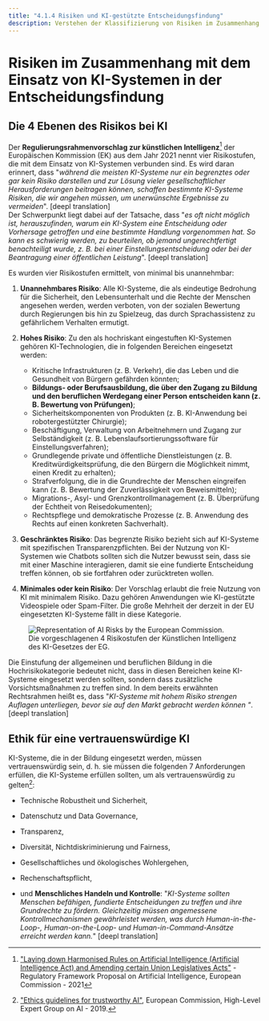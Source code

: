 ```yaml
---
title: "4.1.4 Risiken und KI-gestützte Entscheidungsfindung"
description: Verstehen der Klassifizierung von Risiken im Zusammenhang mit dem Einsatz von KI-Systemen bei der Entscheidungsfindung
---
```

# Risiken im Zusammenhang mit dem Einsatz von KI-Systemen in der Entscheidungsfindung

## Die 4 Ebenen des Risikos bei KI

Der **Regulierungsrahmenvorschlag zur künstlichen Intelligenz**[^1] der Europäischen Kommission (EK) aus dem Jahr 2021 nennt vier Risikostufen, die mit dem Einsatz von KI-Systemen verbunden sind. Es wird daran erinnert, dass "*während die meisten KI-Systeme nur ein begrenztes oder gar kein Risiko darstellen und zur Lösung vieler gesellschaftlicher Herausforderungen beitragen können, schaffen bestimmte KI-Systeme Risiken, die wir angehen müssen, um unerwünschte Ergebnisse zu vermeiden*". [deepl translation]  
Der Schwerpunkt liegt dabei auf der Tatsache, dass "*es oft nicht möglich ist, herauszufinden, warum ein KI-System eine Entscheidung oder Vorhersage getroffen und eine bestimmte Handlung vorgenommen hat. So kann es schwierig werden, zu beurteilen, ob jemand ungerechtfertigt benachteiligt wurde, z. B. bei einer Einstellungsentscheidung oder bei der Beantragung einer öffentlichen Leistung*". [deepl translation]

Es wurden vier Risikostufen ermittelt, von minimal bis unannehmbar:  

1. **Unannehmbares Risiko**: Alle KI-Systeme, die als eindeutige Bedrohung für die Sicherheit, den Lebensunterhalt und die Rechte der Menschen angesehen werden, werden verboten, von der sozialen Bewertung durch Regierungen bis hin zu Spielzeug, das durch Sprachassistenz zu gefährlichem Verhalten ermutigt.  

2. **Hohes Risiko**: Zu den als hochriskant eingestuften KI-Systemen gehören KI-Technologien, die in folgenden Bereichen eingesetzt werden:
    - Kritische Infrastrukturen (z. B. Verkehr), die das Leben und die Gesundheit von Bürgern gefährden könnten;  
    - **Bildungs- oder Berufsausbildung, die über den Zugang zu Bildung und den beruflichen Werdegang einer Person entscheiden kann (z. B. Bewertung von Prüfungen)**;  
    - Sicherheitskomponenten von Produkten (z. B. KI-Anwendung bei robotergestützter Chirurgie);  
    - Beschäftigung, Verwaltung von Arbeitnehmern und Zugang zur Selbständigkeit (z. B. Lebenslaufsortierungssoftware für Einstellungsverfahren);  
    - Grundlegende private und öffentliche Dienstleistungen (z. B. Kreditwürdigkeitsprüfung, die den Bürgern die Möglichkeit nimmt, einen Kredit zu erhalten);  
    - Strafverfolgung, die in die Grundrechte der Menschen eingreifen kann (z. B. Bewertung der Zuverlässigkeit von Beweismitteln);  
    - Migrations-, Asyl- und Grenzkontrollmanagement (z. B. Überprüfung der Echtheit von Reisedokumenten);  
    - Rechtspflege und demokratische Prozesse (z. B. Anwendung des Rechts auf einen konkreten Sachverhalt).

3. **Geschränktes Risiko**: Das begrenzte Risiko bezieht sich auf KI-Systeme mit spezifischen Transparenzpflichten. Bei der Nutzung von KI-Systemen wie Chatbots sollten sich die Nutzer bewusst sein, dass sie mit einer Maschine interagieren, damit sie eine fundierte Entscheidung treffen können, ob sie fortfahren oder zurücktreten wollen.  

4. **Minimales oder kein Risiko**: Der Vorschlag erlaubt die freie Nutzung von KI mit minimalem Risiko. Dazu gehören Anwendungen wie KI-gestützte Videospiele oder Spam-Filter. Die große Mehrheit der derzeit in der EU eingesetzten KI-Systeme fällt in diese Kategorie.

<figure>
<img src="Images/AI-Risks-EC-DE.png" alt="Representation of AI Risks by the European Commission.">
<figcaption>Die vorgeschlagenen 4 Risikostufen der Künstlichen Intelligenz des KI-Gesetzes der EG.</figcaption>
</figure>

Die Einstufung der allgemeinen und beruflichen Bildung in die Hochrisikokategorie bedeutet nicht, dass in diesen Bereichen keine KI-Systeme eingesetzt werden sollten, sondern dass zusätzliche Vorsichtsmaßnahmen zu treffen sind. In dem bereits erwähnten Rechtsrahmen heißt es, dass "*KI-Systeme mit hohem Risiko strengen Auflagen unterliegen, bevor sie auf den Markt gebracht werden können "*. [deepl translation]

## Ethik für eine vertrauenswürdige KI

KI-Systeme, die in der Bildung eingesetzt werden, müssen vertrauenswürdig sein, d. h. sie müssen die folgenden 7 Anforderungen erfüllen, die KI-Systeme erfüllen sollten, um als vertrauenswürdig zu gelten[^2]:

- Technische Robustheit und Sicherheit,

- Datenschutz und Data Governance,

- Transparenz,

- Diversität, Nichtdiskriminierung und Fairness,

- Gesellschaftliches und ökologisches Wohlergehen,

- Rechenschaftspflicht,

- und **Menschliches Handeln und Kontrolle**: "*KI-Systeme sollten Menschen befähigen, fundierte Entscheidungen zu treffen und ihre Grundrechte zu fördern. Gleichzeitig müssen angemessene Kontrollmechanismen gewährleistet werden, was durch Human-in-the-Loop-, Human-on-the-Loop- und Human-in-Command-Ansätze erreicht werden kann.*" [deepl translation]

[^1]: ["Laying down Harmonised Rules on Artificial Intelligence (Artificial Intelligence Act) and Amending certain Union Legislatives Acts"](https://digital-strategy.ec.europa.eu/en/library/proposal-regulation-laying-down-harmonised-rules-artificial-intelligence) - Regulatory Framework Proposal on Artificial Intelligence, European Commission - 2021

[^2]: ["Ethics guidelines for trustworthy AI"](https://digital-strategy.ec.europa.eu/en/library/ethics-guidelines-trustworthy-ai), European Commission, High-Level Expert Group on AI - 2019.
